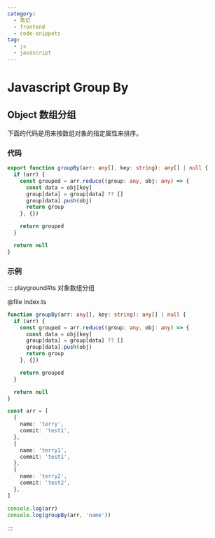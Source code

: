```yaml
---
category:
  - 笔记
  - frontend
  - code-snippets
tag:
  - js
  - javascript
---
```


# Javascript Group By

## Object 数组分组

下面的代码是用来按数组对象的指定属性来排序。

### 代码

```ts
export function groupBy(arr: any[], key: string): any[] | null {
  if (arr) {
    const grouped = arr.reduce((group: any, obj: any) => {
      const data = obj[key]
      group[data] = group[data] ?? []
      group[data].push(obj)
      return group
    }, {})

    return grouped
  }

  return null
}
```

### 示例

::: playground#ts 对象数组分组

@file index.ts

```ts
function groupBy(arr: any[], key: string): any[] | null {
  if (arr) {
    const grouped = arr.reduce((group: any, obj: any) => {
      const data = obj[key]
      group[data] = group[data] ?? []
      group[data].push(obj)
      return group
    }, {})

    return grouped
  }

  return null
}

const arr = [
  {
    name: 'terry',
    commit: 'test1',
  },
  {
    name: 'terry1',
    commit: 'test1',
  },
  {
    name: 'terry2',
    commit: 'test2',
  },
]

console.log(arr)
console.log(groupBy(arr, 'name'))
```

:::
